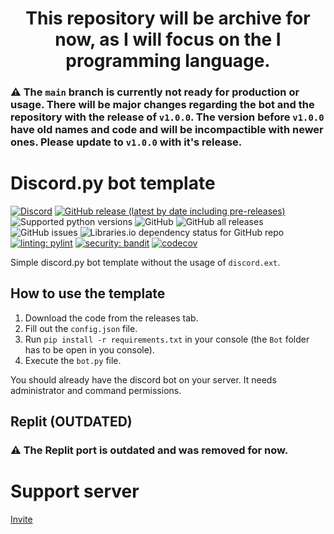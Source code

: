 <center>
    <h1>This repository will be archive for now, as I will focus on the I programming language.</h1>
</center>


### :warning: The `main` branch is currently not ready for production or usage. There will be major changes regarding the bot and the repository with the release of `v1.0.0`. The version before `v1.0.0` have old names and code and will be incompactible with newer ones. Please update to `v1.0.0` with it's release.

# Discord.py bot template

[![Discord](https://discord.com/api/guilds/1041044933290770563/embed.png)](https://discord.gg/JVyyDukQqV)
[![GitHub release (latest by date including pre-releases)](https://img.shields.io/github/v/release/ElBe-Development/discord.py-bot-template?include_prereleases)](https://github.com/ElBe-Development/discord.py-bot-template/releases)
![Supported python versions](https://img.shields.io/badge/python-3.11-blue)
![GitHub](https://img.shields.io/github/license/ElBe-Development/discord.py-bot-template)
![GitHub all releases](https://img.shields.io/github/downloads/ElBe-Development/discord.py-bot-template/total)
![GitHub issues](https://img.shields.io/github/issues/ElBe-Development/discord.py-bot-template)
![Libraries.io dependency status for GitHub repo](https://img.shields.io/librariesio/github/ElBe-Development/discord.py-bot-template)
[![linting: pylint](https://img.shields.io/badge/linting-pylint-yellowgreen)](https://github.com/PyCQA/pylint)
[![security: bandit](https://img.shields.io/badge/security-bandit-yellow.svg)](https://github.com/PyCQA/bandit)
[![codecov](https://codecov.io/gh/ElBe-Development/discord.py-bot-template/branch/main/graph/badge.svg?token=TML4H1TCVK)](https://codecov.io/gh/ElBe-Development/discord.py-bot-template)

Simple discord.py bot template without the usage of `discord.ext`.

## How to use the template
1. Download the code from the releases tab.
2. Fill out the `config.json` file.
3. Run `pip install -r requirements.txt` in your console (the `Bot` folder has to be open in you console).
4. Execute the `bot.py` file.

You should already have the discord bot on your server. It needs administrator and command permissions.

## Replit (OUTDATED)
### :warning: The Replit port is outdated and was removed for now.

# Support server
[Invite](https://discord.gg/JVyyDukQqV)
